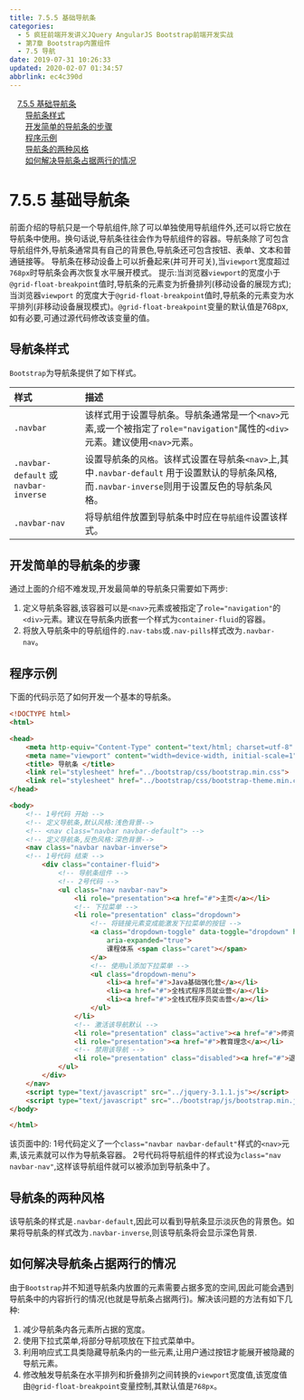 ```yaml
---
title: 7.5.5 基础导航条
categories: 
  - 5 疯狂前端开发讲义JQuery AngularJS Bootstrap前端开发实战
  - 第7章 Bootstrap内置组件
  - 7.5 导航
date: 2019-07-31 10:26:33
updated: 2020-02-07 01:34:57
abbrlink: ec4c390d
---
```

<div id='my_toc'><a href="/JavaReadingNotes/ec4c390d/#7-5-5-基础导航条" class="header_1">7.5.5 基础导航条</a>&nbsp;<br><a href="/JavaReadingNotes/ec4c390d/#导航条样式" class="header_2">导航条样式</a>&nbsp;<br><a href="/JavaReadingNotes/ec4c390d/#开发简单的导航条的步骤" class="header_2">开发简单的导航条的步骤</a>&nbsp;<br><a href="/JavaReadingNotes/ec4c390d/#程序示例" class="header_2">程序示例</a>&nbsp;<br><a href="/JavaReadingNotes/ec4c390d/#导航条的两种风格" class="header_2">导航条的两种风格</a>&nbsp;<br><a href="/JavaReadingNotes/ec4c390d/#如何解决导航条占据两行的情况" class="header_2">如何解决导航条占据两行的情况</a>&nbsp;<br></div>
<style>.header_1{margin-left: 1em;}.header_2{margin-left: 2em;}.header_3{margin-left: 3em;}.header_4{margin-left: 4em;}.header_5{margin-left: 5em;}.header_6{margin-left: 6em;}</style>
<!--more-->
<script>if (navigator.platform.search('arm')==-1){document.getElementById('my_toc').style.display = 'none';}var e,p = document.getElementsByTagName('p');while (p.length>0) {e = p[0];e.parentElement.removeChild(e);}</script>

<!--end-->
<!--SSTStart-->
# 7.5.5 基础导航条 #
前面介绍的导航只是一个导航组件,除了可以单独使用导航组件外,还可以将它放在导航条中使用。换句话说,导航条往往会作为导航组件的容器。导航条除了可包含导航组件外,导航条通常具有自己的背景色,导航条还可包含按钮、表单、文本和普通链接等。
导航条在移动设备上可以折叠起来(并可开可关),当`viewport`宽度超过`768px`时导航条会再次恢复水平展开模式。
提示:当浏览器`viewport`的宽度小于`@grid-float-breakpoint`值时,导航条的元素变为折叠排列(移动设备的展现方式);当浏览器`viewport` 的宽度大于`@grid-float-breakpoint`值时,导航条的元素变为水平排列(非移动设备展现模式)。`@grid-float-breakpoint`变量的默认值是768px,如有必要,可通过源代码修改该变量的值。
## 导航条样式 ##
<!--replace:nav=N A V-->
`Bootstrap`为导航条提供了如下样式。

|样式|描述|
|:---|:---|
|`.navbar`|该样式用于设置导航条。导航条通常是一个`<nav>`元素,或一个被指定了`role="navigation"`属性的`<div>`元素。建议使用`<nav>`元素。|
|`.navbar-default` 或`navbar-inverse`|设置导航条的`风格`。该样式设置在导航条`<nav>`上,其中`.navbar-default` 用于设置默认的导航条风格,而`.navbar-inverse`则用于设置反色的导航条风格。|
|`.navbar-nav`|将导航组件放置到导航条中时应在`导航组件`设置该样式。|

## 开发简单的导航条的步骤 ##
通过上面的介绍不难发现,开发最简单的导航条只需要如下两步:

1. 定义导航条容器,该容器可以是`<nav>`元素或被指定了`role="navigation"`的`<div>`元素。建议在导航条内嵌套一个样式为`container-fluid`的容器。
2. 将放入导航条中的导航组件的`.nav-tabs`或`.nav-pills`样式改为`.navbar-nav`。

## 程序示例 ##
下面的代码示范了如何开发一个基本的导航条。
```html
<!DOCTYPE html>
<html>

<head>
    <meta http-equiv="Content-Type" content="text/html; charset=utf-8" />
    <meta name="viewport" content="width=device-width, initial-scale=1">
    <title> 导航条 </title>
    <link rel="stylesheet" href="../bootstrap/css/bootstrap.min.css">
    <link rel="stylesheet" href="../bootstrap/css/bootstrap-theme.min.css">
</head>

<body>
    <!-- 1号代码 开始 -->
    <!-- 定义导航条,默认风格:浅色背景-->
    <!-- <nav class="navbar navbar-default"> -->
    <!-- 定义导航条,反色风格:深色背景-->
    <nav class="navbar navbar-inverse">
    <!-- 1号代码 结束 -->
        <div class="container-fluid">
            <!-- 导航条组件 -->
            <!-- 2号代码 -->
            <ul class="nav navbar-nav">
                <li role="presentation"><a href="#">主页</a></li>
                <!-- 下拉菜单 -->
                <li role="presentation" class="dropdown">
                    <!-- 将链接元素变成能激发下拉菜单的按钮 -->
                    <a class="dropdown-toggle" data-toggle="dropdown" href="#" role="button" aria-haspopup="true"
                        aria-expanded="true">
                        课程体系 <span class="caret"></span>
                    </a>
                    <!-- 使用ul添加下拉菜单 -->
                    <ul class="dropdown-menu">
                        <li><a href="#">Java基础强化营</a></li>
                        <li><a href="#">全栈式程序员就业营</a></li>
                        <li><a href="#">全栈式程序员突击营</a></li>
                    </ul>
                </li>
                <!-- 激活该导航默认 -->
                <li role="presentation" class="active"><a href="#">师资介绍</a></li>
                <li role="presentation"><a href="#">教育理念</a></li>
                <!-- 禁用该导航 -->
                <li role="presentation" class="disabled"><a href="#">退出系统</a></li>
            </ul>
        </div>
    </nav>
    <script type="text/javascript" src="../jquery-3.1.1.js"></script>
    <script type="text/javascript" src="../bootstrap/js/bootstrap.min.js"></script>
</body>

</html>
```
该页面中的:
1号代码定义了一个`class="navbar navbar-default"`样式的`<nav>`元素,该元素就可以作为导航条容器。
2号代码将导航组件的样式设为`class="nav navbar-nav"`,这样该导航组件就可以被添加到导航条中了。

## 导航条的两种风格 ##
该导航条的样式是`.navbar-default`,因此可以看到导航条显示淡灰色的背景色。如果将导航条的样式改为`.navbar-inverse`,则该导航条将会显示深色背景.

## 如何解决导航条占据两行的情况 ##
由于`Bootstrap`并不知道导航条内放置的元素需要占据多宽的空间,因此可能会遇到导航条中的内容折行的情况(也就是导航条占据两行)。解决该问题的方法有如下几种:
1. 减少导航条内各元素所占据的宽度。
2. 使用下拉式菜单,将部分导航项放在下拉式菜单中。
3. 利用响应式工具类隐藏导航条内的一些元素,让用户通过按钮才能展开被隐藏的导航元素。
4. 修改触发导航条在水平排列和折叠排列之间转换的`viewport`宽度值,该宽度值由`@grid-float-breakpoint`变量控制,其默认值是`768px`。
<!--SSTStop-->

